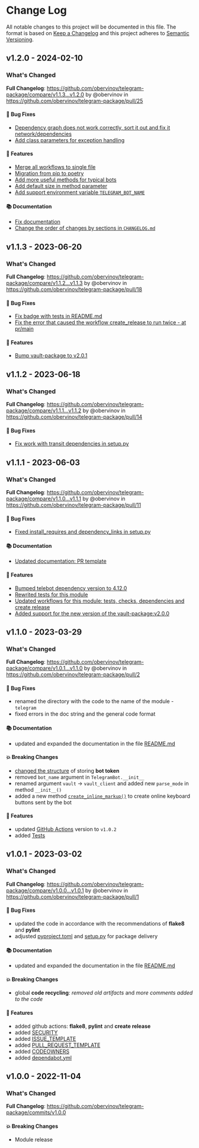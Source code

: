 # Change Log
All notable changes to this project will be documented in this file.
The format is based on [Keep a Changelog](http://keepachangelog.com/) and this project adheres to [Semantic Versioning](http://semver.org/).


## v1.2.0 - 2024-02-10
### What's Changed
**Full Changelog**: https://github.com/obervinov/telegram-package/compare/v1.1.3...v1.2.0 by @obervinov in https://github.com/obervinov/telegram-package/pull/25
#### 🐛 Bug Fixes
* [Dependency graph does not work correctly, sort it out and fix it network/dependencies](https://github.com/obervinov/telegram-package/issues/25)
* [Add class parameters for exception handling](https://github.com/obervinov/telegram-package/issues/19)
#### 🚀 Features
* [Merge all workflows to single file](https://github.com/obervinov/telegram-package/issues/22)
* [Migration from pip to poetry](https://github.com/obervinov/telegram-package/issues/3)
* [Add more useful methods for typical bots](https://github.com/obervinov/telegram-package/issues/26)
* [Add default size in method parameter](https://github.com/obervinov/telegram-package/issues/20)
* [Add support environment variable `TELEGRAM_BOT_NAME`](https://github.com/obervinov/telegram-package/issues/28)
#### 📚 Documentation
* [Fix documentation](https://github.com/obervinov/telegram-package/issues/21)
* [Change the order of changes by sections in `CHANGELOG.md`](https://github.com/obervinov/telegram-package/issues/23)


## v1.1.3 - 2023-06-20
### What's Changed
**Full Changelog**: https://github.com/obervinov/telegram-package/compare/v1.1.2...v1.1.3 by @obervinov in https://github.com/obervinov/telegram-package/pull/18
#### 🐛 Bug Fixes
* [Fix badge with tests in README.md](https://github.com/obervinov/telegram-package/issues/15)
* [Fix the error that caused the workflow create_release to run twice - at pr/main](https://github.com/obervinov/telegram-package/issues/16)
#### 🚀 Features
* [Bump vault-package to v2.0.1](https://github.com/obervinov/telegram-package/issues/17)


## v1.1.2 - 2023-06-18
### What's Changed
**Full Changelog**: https://github.com/obervinov/telegram-package/compare/v1.1.1...v1.1.2 by @obervinov in https://github.com/obervinov/telegram-package/pull/14
#### 🐛 Bug Fixes
* [Fix work with transit dependencies in setup.py](https://github.com/obervinov/telegram-package/issues/13)


## v1.1.1 - 2023-06-03
### What's Changed
**Full Changelog**: https://github.com/obervinov/telegram-package/compare/v1.1.0...v1.1.1 by @obervinov in https://github.com/obervinov/telegram-package/pull/11
#### 🐛 Bug Fixes
* [Fixed install_requires and dependency_links in setup.py](https://github.com/obervinov/telegram-package/issues/8)
#### 📚 Documentation
* [Updated documentation: PR template](https://github.com/obervinov/telegram-package/issues/10)
#### 🚀 Features
* [Bumped telebot dependency version to 4.12.0](https://github.com/obervinov/telegram-package/issues/12)
* [Rewrited tests for this module](https://github.com/obervinov/telegram-package/issues/5)
* [Updated workflows for this module: tests, checks, dependencies and create release](https://github.com/obervinov/telegram-package/issues/6)
* [Added support for the new version of the vault-package:v2.0.0 ](https://github.com/obervinov/telegram-package/issues/7)


## v1.1.0 - 2023-03-29
### What's Changed
**Full Changelog**: https://github.com/obervinov/telegram-package/compare/v1.0.1...v1.1.0 by @obervinov in https://github.com/obervinov/telegram-package/pull/2
#### 🐛 Bug Fixes
* renamed the directory with the code to the name of the module - `telegram`
* fixed errors in the doc string and the general code format
#### 📚 Documentation
* updated and expanded the documentation in the file [README.md](https://github.com/obervinov/telegram-package/blob/v1.0.2/README.md)
#### 💥 Breaking Changes
* [changed the structure](https://github.com/obervinov/telegram-package/tree/v1.0.2#-data-structure-in-vault) of storing **bot token**
* removed `bot_name` argument in `TelegramBot.__init__`
* renamed argument `vault` -> `vault_client` and added new `parse_mode` in method `__init__()`
* added a new method [`create_inline_markup()`](https://github.com/obervinov/telegram-package/blob/v1.0.2/telegram/telegram.py#L40) to create online keyboard buttons sent by the bot
#### 🚀 Features
* updated [GitHub Actions](https://github.com/obervinov/_templates/tree/v1.0.2) version to `v1.0.2`
* added [Tests](https://github.com/obervinov/telegram-package/tree/v1.0.2/tests)



## v1.0.1 - 2023-03-02
### What's Changed
**Full Changelog**: https://github.com/obervinov/telegram-package/compare/v1.0.0...v1.0.1 by @obervinov in https://github.com/obervinov/telegram-package/pull/1
#### 🐛 Bug Fixes
* updated the code in accordance with the recommendations of **flake8** and **pylint**
* adjusted [pyproject.toml](https://github.com/obervinov/telegram-package/blob/main/pyproject.toml) and [setup.py](https://github.com/obervinov/telegram-package/blob/main/setup.py) for package delivery
#### 📚 Documentation
* updated and expanded the documentation in the file [README.md](https://github.com/obervinov/telegram-package/blob/main/README.md)
#### 💥 Breaking Changes
* global **code recycling**: _removed old artifacts_ and _more comments added to the code_
#### 🚀 Features
* added github actions: **flake8**, **pylint** and **create release**
* added [SECURITY](https://github.com/obervinov/telegram-package/blob/main/SECURITY.md)
* added [ISSUE_TEMPLATE](https://github.com/obervinov/telegram-package/tree/main/.github/ISSUE_TEMPLATE)
* added [PULL_REQUEST_TEMPLATE](https://github.com/obervinov/telegram-package/tree/main/.github/PULL_REQUEST_TEMPLATE)
* added [CODEOWNERS](https://github.com/obervinov/telegram-package/tree/main/.github/CODEOWNERS)
* added [dependabot.yml](https://github.com/obervinov/telegram-package/tree/main/.github/dependabot.yml)



## v1.0.0 - 2022-11-04
### What's Changed
**Full Changelog**: https://github.com/obervinov/telegram-package/commits/v1.0.0
#### 💥 Breaking Changes
* Module release
